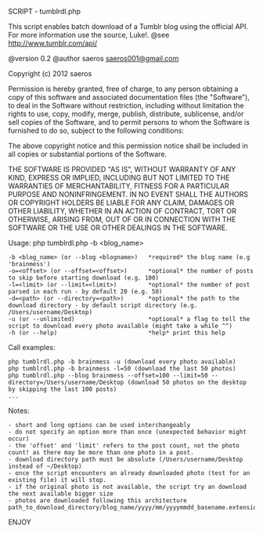 SCRIPT - tumblrdl.php

This script enables batch download of a Tumblr blog using the official API.
For more information use the source, Luke!.
@see http://www.tumblr.com/api/

@version 0.2
@author saeros <saeros001@gmail.com>

Copyright (c) 2012 saeros
 
Permission is hereby granted, free of charge, to any person obtaining a copy
of this software and associated documentation files (the "Software"), to 
deal in the Software without restriction, including without limitation the 
rights to use, copy, modify, merge, publish, distribute, sublicense, and/or 
sell copies of the Software, and to permit persons to whom the Software is 
furnished to do so, subject to the following conditions:

The above copyright notice and this permission notice shall be included in 
all copies or substantial portions of the Software.
 
THE SOFTWARE IS PROVIDED "AS IS", WITHOUT WARRANTY OF ANY KIND, EXPRESS OR 
IMPLIED, INCLUDING BUT NOT LIMITED TO THE WARRANTIES OF MERCHANTABILITY, 
FITNESS FOR A PARTICULAR PURPOSE AND NONINFRINGEMENT. IN NO EVENT SHALL THE 
AUTHORS OR COPYRIGHT HOLDERS BE LIABLE FOR ANY CLAIM, DAMAGES OR OTHER 
LIABILITY, WHETHER IN AN ACTION OF CONTRACT, TORT OR OTHERWISE, ARISING 
FROM, OUT OF OR IN CONNECTION WITH THE SOFTWARE OR THE USE OR OTHER DEALINGS 
IN THE SOFTWARE.


Usage: php tumblrdl.php -b <blog_name>

	-b <blog_name> (or --blog <blogname>)	*required* the blog name (e.g 'brainmess')
	-o=<offset> (or --offset=<offset>)		*optional* the number of posts to skip before starting download (e.g. 100)
	-l=<limit> (or --limit=<limit>)			*optional* the number of post parsed in each run - by default 20 (e.g. 50)
	-d=<path> (or --directory=<path>)		*optional* the path to the download directory - by default script directory (e.g. /Users/username/Desktop)
	-u (or --unlimited)						*optional* a flag to tell the script to download every photo available (might take a while ^^)
	-h (or --help)							*help* print this help

Call examples:

	php tumblrdl.php -b brainmess -u (download every photo available)
	php tumblrdl.php -b brainmess -l=50 (download the last 50 photos)
	php tumblrdl.php --blog brainmess --offset=100 --limit=50 --directory=/Users/username/Desktop (download 50 photos on the desktop by skipping the last 100 posts)
	...

Notes:

	- short and long options can be used interchangeably
	- do not specify an option more than once (unexpected behavior might occur)
	- the 'offset' and 'limit' refers to the post count, not the photo count! as there may be more than one photo in a post.
	- download directory path must be absolute (/Users/username/Desktop instead of ~/Desktop)
	- once the script encounters an already downloaded photo (test for an existing file) it will stop.
	- if the original photo is not available, the script try an download the next available bigger size
	- photos are downloaded following this architecture path_to_download_directory/blog_name/yyyy/mm/yyyymmdd_basename.extension

ENJOY